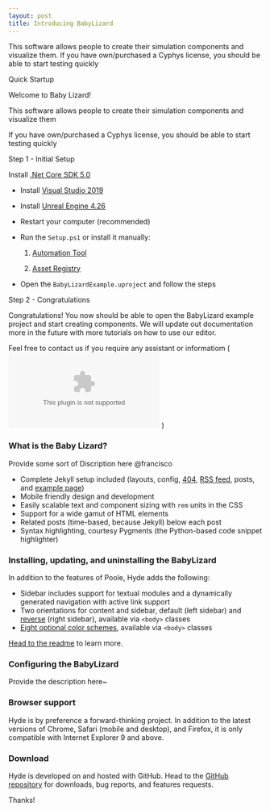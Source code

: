 ```yaml
---
layout: post
title: Introducing BabyLizard
---
```

This software allows people to create their simulation components and visualize them. If you have own/purchased a Cyphys license, you should be able to start testing quickly

Quick Startup

Welcome to Baby Lizard!

This software allows people to create their simulation components and visualize them

If you have own/purchased a Cyphys license, you should be able to start testing quickly

Step 1 - Initial Setup

 Install [.Net Core SDK 5.0](https://dotnet.microsoft.com/download/dotnet-core)

- Install [Visual Studio 2019](https://visualstudio.microsoft.com/thank-you-downloading-visual-studio/?sku=Community&rel=16)

- Install [Unreal Engine 4.26](https://www.unrealengine.com/en-US/download?install=true)

- Restart your computer (recommended)

- Run the `Setup.ps1` or install it manually:

    1) [Automation Tool](./1_AutomationTool/README.md)

    2) [Asset Registry](./2_AssetRegistry/README.md)

- Open the `BabyLizardExample.uproject` and follow the steps


Step 2 - Congratulations

Congratulations! You now should be able to open the BabyLizard example project and start creating components. We will update out documentation more in the future with more tutorials on how to use our editor.

Feel free to contact us if you require any assistant or informatiom (![info@spaceservicesaustralia.com](mailto:info@spaceservicesaustralia.com) )



### What is the Baby Lizard?

Provide some sort of Discription here @francisco

* Complete Jekyll setup included (layouts, config, [404](/404), [RSS feed](/atom.xml), posts, and [example page](/about))
* Mobile friendly design and development
* Easily scalable text and component sizing with `rem` units in the CSS
* Support for a wide gamut of HTML elements
* Related posts (time-based, because Jekyll) below each post
* Syntax highlighting, courtesy Pygments (the Python-based code snippet highlighter)

### Installing, updating, and uninstalling the BabyLizard

In addition to the features of Poole, Hyde adds the following:

* Sidebar includes support for textual modules and a dynamically generated navigation with active link support
* Two orientations for content and sidebar, default (left sidebar) and [reverse](https://github.com/poole/hyde#reverse-layout) (right sidebar), available via `<body>` classes
* [Eight optional color schemes](https://github.com/poole/hyde#themes), available via `<body>` classes

[Head to the readme](https://github.com/poole/hyde#readme) to learn more.

### Configuring the BabyLizard

Provide the description here~

### Browser support

Hyde is by preference a forward-thinking project. In addition to the latest versions of Chrome, Safari (mobile and desktop), and Firefox, it is only compatible with Internet Explorer 9 and above.

### Download

Hyde is developed on and hosted with GitHub. Head to the <a href="https://github.com/poole/hyde">GitHub repository</a> for downloads, bug reports, and features requests.

Thanks!
